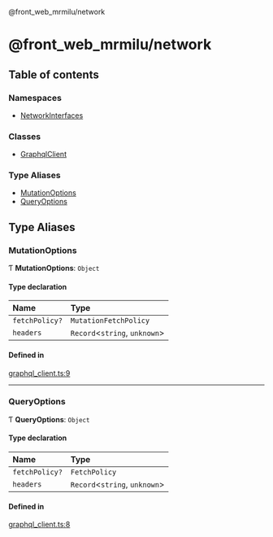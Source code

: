 @front_web_mrmilu/network

# @front_web_mrmilu/network

## Table of contents

### Namespaces

- [NetworkInterfaces](modules/NetworkInterfaces.md)

### Classes

- [GraphqlClient](classes/GraphqlClient.md)

### Type Aliases

- [MutationOptions](Network.md#mutationoptions)
- [QueryOptions](Network.md#queryoptions)

## Type Aliases

### MutationOptions

Ƭ **MutationOptions**: `Object`

#### Type declaration

| Name | Type |
| :------ | :------ |
| `fetchPolicy?` | `MutationFetchPolicy` |
| `headers` | `Record`<`string`, `unknown`\> |

#### Defined in

[graphql_client.ts:9](https://github.com/mrmilu/front_web_mrmilu/blob/f39c3e6/packages/network/src/graphql_client.ts#L9)

___

### QueryOptions

Ƭ **QueryOptions**: `Object`

#### Type declaration

| Name | Type |
| :------ | :------ |
| `fetchPolicy?` | `FetchPolicy` |
| `headers` | `Record`<`string`, `unknown`\> |

#### Defined in

[graphql_client.ts:8](https://github.com/mrmilu/front_web_mrmilu/blob/f39c3e6/packages/network/src/graphql_client.ts#L8)

